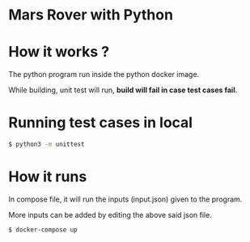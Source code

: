 # Mars Rover with Python
# How it works ?
The python program run inside the python docker image. 

While building, unit test will run, <b>build will fail in case test cases fail</b>.

# Running test cases in local
```bash
$ python3 -m unittest
```
# How it runs

In compose file, it will run the inputs (input.json) given to the program.

More inputs can be added by editing the above said json file.

```bash
$ docker-compose up
```
